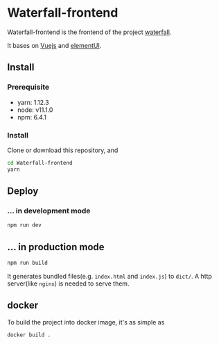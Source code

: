 # Waterfall-frontend
Waterfall-frontend is the frontend of the project [waterfall](https://github.com/wwyf/Waterfall).

It bases on [Vuejs](https://vuejs.org/) and [elementUI](https://madewithvuejs.com/element-ui).
## Install
### Prerequisite
- yarn: 1.12.3
- node: v11.1.0
- npm: 6.4.1


### Install 
Clone or download this repository, and

``` bash
cd Waterfall-frontend
yarn
```

## Deploy
### ... in development mode

``` bash
npm run dev
```
## ... in production mode

``` bash
npm run build
```
It generates bundled files(e.g. `index.html` and `index.js`) to `dict/`. A http server(like `nginx`) is needed to serve them.

## docker
To build the project into docker image, it's as simple as

``` bash
docker build .
```